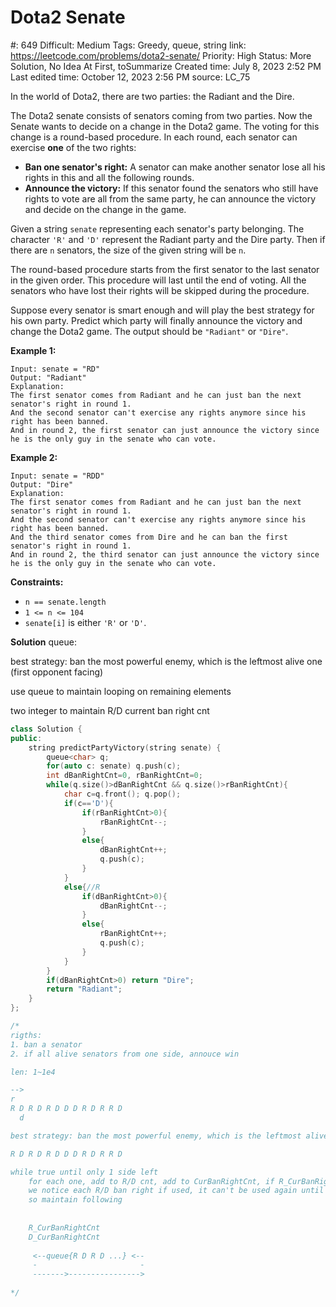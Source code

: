 # Dota2 Senate

#: 649
Difficult: Medium
Tags: Greedy, queue, string
link: https://leetcode.com/problems/dota2-senate/
Priority: High
Status: More Solution, No Idea At First, toSummarize
Created time: July 8, 2023 2:52 PM
Last edited time: October 12, 2023 2:56 PM
source: LC_75

In the world of Dota2, there are two parties: the Radiant and the Dire.

The Dota2 senate consists of senators coming from two parties. Now the Senate wants to decide on a change in the Dota2 game. The voting for this change is a round-based procedure. In each round, each senator can exercise **one** of the two rights:

- **Ban one senator's right:** A senator can make another senator lose all his rights in this and all the following rounds.
- **Announce the victory:** If this senator found the senators who still have rights to vote are all from the same party, he can announce the victory and decide on the change in the game.

Given a string `senate` representing each senator's party belonging. The character `'R'` and `'D'` represent the Radiant party and the Dire party. Then if there are `n` senators, the size of the given string will be `n`.

The round-based procedure starts from the first senator to the last senator in the given order. This procedure will last until the end of voting. All the senators who have lost their rights will be skipped during the procedure.

Suppose every senator is smart enough and will play the best strategy for his own party. Predict which party will finally announce the victory and change the Dota2 game. The output should be `"Radiant"` or `"Dire"`.

**Example 1:**

```
Input: senate = "RD"
Output: "Radiant"
Explanation:
The first senator comes from Radiant and he can just ban the next senator's right in round 1.
And the second senator can't exercise any rights anymore since his right has been banned.
And in round 2, the first senator can just announce the victory since he is the only guy in the senate who can vote.

```

**Example 2:**

```
Input: senate = "RDD"
Output: "Dire"
Explanation:
The first senator comes from Radiant and he can just ban the next senator's right in round 1.
And the second senator can't exercise any rights anymore since his right has been banned.
And the third senator comes from Dire and he can ban the first senator's right in round 1.
And in round 2, the third senator can just announce the victory since he is the only guy in the senate who can vote.

```

**Constraints:**

- `n == senate.length`
- `1 <= n <= 104`
- `senate[i]` is either `'R'` or `'D'`.

**Solution** queue:

best strategy: ban the most powerful enemy, which is the leftmost alive one (first opponent facing)

use queue to maintain looping on remaining elements

two integer to maintain R/D current ban right cnt

```cpp
class Solution {
public:
    string predictPartyVictory(string senate) {
        queue<char> q;
        for(auto c: senate) q.push(c);
        int dBanRightCnt=0, rBanRightCnt=0;
        while(q.size()>dBanRightCnt && q.size()>rBanRightCnt){
            char c=q.front(); q.pop();
            if(c=='D'){
                if(rBanRightCnt>0){
                    rBanRightCnt--;
                }
                else{
                    dBanRightCnt++;
                    q.push(c);
                }
            }
            else{//R
                if(dBanRightCnt>0){
                    dBanRightCnt--;
                }
                else{
                    rBanRightCnt++;
                    q.push(c);
                }
            }
        }
        if(dBanRightCnt>0) return "Dire";
        return "Radiant";
    }
};

/*
rigths:
1. ban a senator
2. if all alive senators from one side, annouce win

len: 1~1e4

-->
r
R D R D R D D D R D R R D
  d

best strategy: ban the most powerful enemy, which is the leftmost alive one, until only 1 side left

R D R D R D D D R D R R D

while true until only 1 side left
    for each one, add to R/D cnt, add to CurBanRightCnt, if R_CurBanRightCnt>1, if cur is D, then D is deleted, R_CurBanRightCnt,
    we notice each R/D ban right if used, it can't be used again until we see the same R/D next time
    so maintain following
    
    
    R_CurBanRightCnt
    D_CurBanRightCnt
    
     <--queue{R D R D ...} <--
     -                       -
     ------->---------------->
        
*/
```